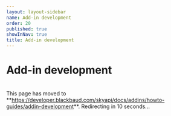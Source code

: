 ```yaml
---
layout: layout-sidebar
name: Add-in development
order: 20
published: true
showInNav: true
title: Add-in development
---
```


# Add-in development

 <br />
<bb-alert bb-alert-type="warning">This page has moved to **<a href="https://developer.blackbaud.com/skyapi/docs/addins/howto-guides/addin-development">https://developer.blackbaud.com/skyapi/docs/addins/howto-guides/addin-development</a>**. Redirecting in 10 seconds...
</bb-alert>
<br /> <br />

<script> var timer = setTimeout(function() { window.location='https://developer.blackbaud.com/skyapi/docs/addins/howto-guides/addin-development' }, 10000); </script>